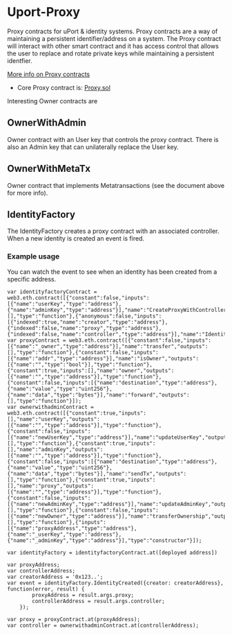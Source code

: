 # Uport-Proxy

Proxy contracts for uPort & identity systems. Proxy contracts are a
way of maintaining a persistent identifier/address on a system. The
Proxy contract will interact with other smart contract and it has
access control that allows the user to replace and rotate private keys
while maintaining a persistent identfier.

[More info on Proxy contracts](https://docs.google.com/document/d/1fq0B0T5d0uTJM9rwcT0u2UUCPWzUSYx7GSvZidWVghI)

* Core Proxy contract is: [Proxy.sol](contracts/Proxy.sol)

Interesting Owner contracts are

## OwnerWithAdmin

Owner contract with an User key that controls the proxy
contract. There is also an Admin key that can unilaterally replace the
User key.

## OwnerWithMetaTx

Owner contract that implements Metatransactions (see the document above for more info).


## IdentityFactory

The IdentityFactory creates a proxy contract with an associated controller. When a new identity is created an event is fired.

### Example usage
You can watch the event to see when an identity has been created from a specific address.

```
var identityfactoryContract = web3.eth.contract([{"constant":false,"inputs":[{"name":"userKey","type":"address"},{"name":"adminKey","type":"address"}],"name":"CreateProxyWithController","outputs":[],"type":"function"},{"anonymous":false,"inputs":[{"indexed":true,"name":"creator","type":"address"},{"indexed":false,"name":"proxy","type":"address"},{"indexed":false,"name":"controller","type":"address"}],"name":"IdentityCreated","type":"event"}]);
var proxyContract = web3.eth.contract([{"constant":false,"inputs":[{"name":"_owner","type":"address"}],"name":"transfer","outputs":[],"type":"function"},{"constant":false,"inputs":[{"name":"addr","type":"address"}],"name":"isOwner","outputs":[{"name":"","type":"bool"}],"type":"function"},{"constant":true,"inputs":[],"name":"owner","outputs":[{"name":"","type":"address"}],"type":"function"},{"constant":false,"inputs":[{"name":"destination","type":"address"},{"name":"value","type":"uint256"},{"name":"data","type":"bytes"}],"name":"forward","outputs":[],"type":"function"}]);
var ownerwithadminContract = web3.eth.contract([{"constant":true,"inputs":[],"name":"userKey","outputs":[{"name":"","type":"address"}],"type":"function"},{"constant":false,"inputs":[{"name":"newUserKey","type":"address"}],"name":"updateUserKey","outputs":[],"type":"function"},{"constant":true,"inputs":[],"name":"adminKey","outputs":[{"name":"","type":"address"}],"type":"function"},{"constant":false,"inputs":[{"name":"destination","type":"address"},{"name":"value","type":"uint256"},{"name":"data","type":"bytes"}],"name":"sendTx","outputs":[],"type":"function"},{"constant":true,"inputs":[],"name":"proxy","outputs":[{"name":"","type":"address"}],"type":"function"},{"constant":false,"inputs":[{"name":"newAdminKey","type":"address"}],"name":"updateAdminKey","outputs":[],"type":"function"},{"constant":false,"inputs":[{"name":"newOwner","type":"address"}],"name":"transferOwnership","outputs":[],"type":"function"},{"inputs":[{"name":"proxyAddress","type":"address"},{"name":"_userKey","type":"address"},{"name":"_adminKey","type":"address"}],"type":"constructor"}]);

var identityFactory = identityfactoryContract.at([deployed address])

var proxyAddress;
var controllerAddress;
var creatorAddress = '0x123..';
var event = identityFactory.IdentityCreated({creator: creatorAddress}, function(error, result) {
        proxyAddress = result.args.proxy;
        controllerAddress = result.args.controller;
    });

var proxy = proxyContract.at(proxyAddress);
var controller = ownerwithadminContract.at(controllerAddress);
```

